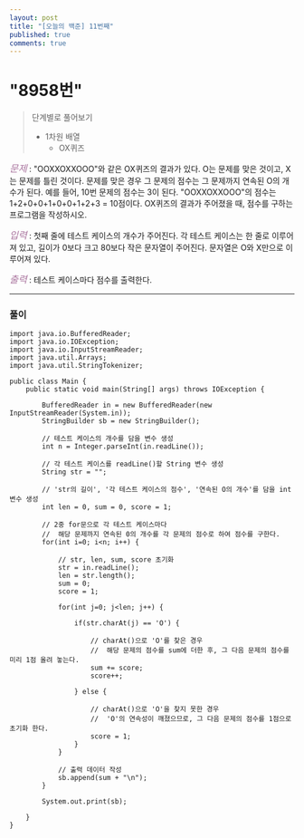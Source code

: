 ```yaml
---
layout: post
title: "[오늘의 백준] 11번째"
published: true
comments: true
---
```


# "8958번"

> 단계별로 풀어보기
>
> - 1차원 배열
>   - OX퀴즈

<span style="color:#aa759f; font-size:larger;">_문제_</span> : "OOXXOXXOOO"와 같은 OX퀴즈의 결과가 있다. O는 문제를 맞은 것이고, X는 문제를 틀린 것이다. 문제를 맞은 경우 그 문제의 점수는 그 문제까지 연속된 O의 개수가 된다. 예를 들어, 10번 문제의 점수는 3이 된다. "OOXXOXXOOO"의 점수는 1+2+0+0+1+0+0+1+2+3 = 10점이다. OX퀴즈의 결과가 주어졌을 때, 점수를 구하는 프로그램을 작성하시오.

<span style="color:#aa759f; font-size:larger;">_입력_</span> : 첫째 줄에 테스트 케이스의 개수가 주어진다. 각 테스트 케이스는 한 줄로 이루어져 있고, 길이가 0보다 크고 80보다 작은 문자열이 주어진다. 문자열은 O와 X만으로 이루어져 있다.

<span style="color:#aa759f; font-size:larger;">_출력_</span> : 테스트 케이스마다 점수를 출력한다.

---

### 풀이

```
import java.io.BufferedReader;
import java.io.IOException;
import java.io.InputStreamReader;
import java.util.Arrays;
import java.util.StringTokenizer;

public class Main {
	public static void main(String[] args) throws IOException {

		BufferedReader in = new BufferedReader(new InputStreamReader(System.in));
		StringBuilder sb = new StringBuilder();

		// 테스트 케이스의 개수를 담을 변수 생성
		int n = Integer.parseInt(in.readLine());

		// 각 테스트 케이스를 readLine()할 String 변수 생성
		String str = "";

		// 'str의 길이', '각 테스트 케이스의 점수', '연속된 O의 개수'를 담을 int 변수 생성
		int len = 0, sum = 0, score = 1;

		// 2중 for문으로 각 테스트 케이스마다
		//	해당 문제까지 연속된 0의 개수를 각 문제의 점수로 하여 점수를 구한다.
		for(int i=0; i<n; i++) {

			// str, len, sum, score 초기화
			str = in.readLine();
            len = str.length();
            sum = 0;
            score = 1;

            for(int j=0; j<len; j++) {

                if(str.charAt(j) == 'O') {

                	// charAt()으로 'O'를 찾은 경우
                	//	해당 문제의 점수를 sum에 더한 후, 그 다음 문제의 점수를 미리 1점 올려 놓는다.
                    sum += score;
                    score++;

                } else {

                	// charAt()으로 'O'을 찾지 못한 경우
                	//	'O'의 연속성이 깨졌으므로, 그 다음 문제의 점수를 1점으로 초기화 한다.
                	score = 1;
                }
            }

            // 출력 데이터 작성
            sb.append(sum + "\n");
        }

        System.out.print(sb);

	}
}
```
